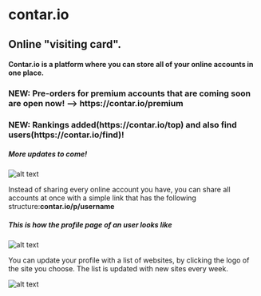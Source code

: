 # contar.io
<h2>Online "visiting card".</h2>
<h4>Contar.io is a platform where you can store all of your online accounts in one place.</h4>
<h3><b>NEW: Pre-orders for premium accounts that are coming soon are open now! --> https://contar.io/premium </b></h3>
<h3><b>NEW: Rankings added(https://contar.io/top) and also find users(https://contar.io/find)!</b></h3>
<h5>More updates to come!</h5>

![alt text](https://i.imgur.com/AHVBfex.png)

Instead of sharing every online account you have, you can share all accounts at once with a simple link that has the following structure:<b>contar.io/p/username</b>
<h5>This is how the profile page of an user looks like</h5>

![alt text](https://i.imgur.com/mW2uU2X.png)

You can update your profile with a list of websites, by clicking the logo of the site you choose. The list is updated with new sites every week.

![alt text](https://i.imgur.com/5H5AADn.png)
